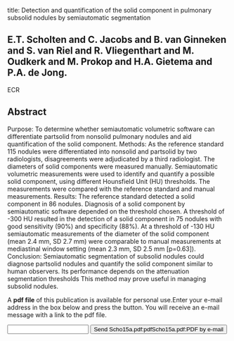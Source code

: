 title: Detection and quantification of the solid component in pulmonary subsolid nodules by semiautomatic segmentation

## E.T. Scholten and C. Jacobs and B. van Ginneken and S. van Riel and R. Vliegenthart and M. Oudkerk and M. Prokop and H.A. Gietema and P.A. de Jong.
ECR


## Abstract
Purpose: To determine whether semiautomatic volumetric software can differentiate partsolid from nonsolid pulmonary nodules and aid quantification of the solid component. Methods: As the reference standard 115 nodules were differentiated into nonsolid and partsolid by two radiologists, disagreements were adjudicated by a third radiologist. The diameters of solid components were measured manually. Semiautomatic volumetric measurements were used to identify and quantify a possible solid component, using different Hounsfield Unit (HU) thresholds. The measurements were compared with the reference standard and manual measurements. Results: The reference standard detected a solid component in 86 nodules. Diagnosis of a solid component by semiautomatic software depended on the threshold chosen. A threshold of -300 HU resulted in the detection of a solid component in 75 nodules with good sensitivity (90%) and specificity (88%). At a threshold of -130 HU semiautomatic measurements of the diameter of the solid component (mean 2.4 mm, SD 2.7 mm) were comparable to manual measurements at mediastinal window setting (mean 2.3 mm, SD 2.5 mm [p=0.63]). Conclusion: Semiautomatic segmentation of subsolid nodules could diagnose partsolid nodules and quantify the solid component similar to human observers. Its performance depends on the attenuation segmentation thresholds This method may prove useful in managing subsolid nodules.

A <b>pdf file</b> of this publication is available for personal use.Enter your e-mail address in the box below and press the button. You will receive an e-mail message with a link to the pdf file.
<form action="sender.php">  <input type="text" name="email">  <input type="submit" value="Send Scho15a.pdf:pdfScho15a.pdf:PDF by e-mail"></form>